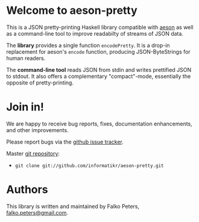 # Welcome to aeson-pretty

This is a JSON pretty-printing Haskell library compatible with [aeson](http://hackage.haskell.org/package/aeson) as well as a command-line tool to improve readabilty of streams of JSON data.

The **library** provides a single function `encodePretty`. It is a drop-in replacement for aeson's `encode` function, producing JSON-ByteStrings for human readers.

The **command-line tool** reads JSON from stdin and writes prettified JSON to stdout. It also offers a complementary "compact"-mode, essentially the opposite of pretty-printing.


# Join in!

We are happy to receive bug reports, fixes, documentation enhancements, and other improvements.

Please report bugs via the
[github issue tracker](http://github.com/informatikr/aeson-pretty/issues).

Master [git repository](http://github.com/informatikr/aeson-pretty):

* `git clone git://github.com/informatikr/aeson-pretty.git`

# Authors

This library is written and maintained by Falko Peters, <falko.peters@gmail.com>.
